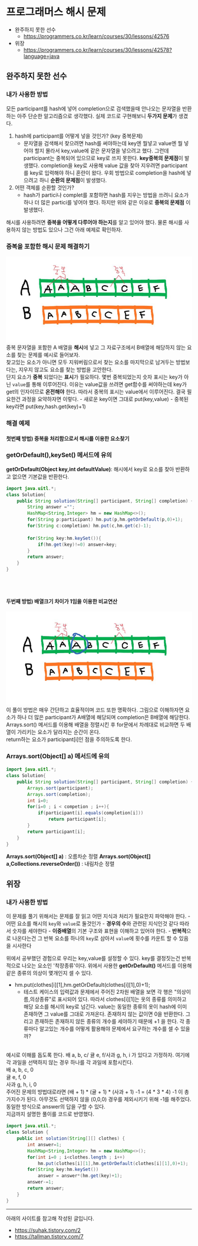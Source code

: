 # 프로그래머스 해시 문제 
- 완주하지 못한 선수
    - https://programmers.co.kr/learn/courses/30/lessons/42576
- 위장
    - https://programmers.co.kr/learn/courses/30/lessons/42578?language=java

## 완주하지 못한 선수
### 내가 사용한 방법
모든 participant를 hash에 넣어 completion으로 검색했을때 안나오는 문자열을 반환하는 아주 단순한 알고리즘으로 생각했다. 실제 코드로 구현해보니 **두가지 문제**가 생겼다.
1. hash에 participant를 어떻게 넣을 것인가? (key 중복문제)
    - 문자열을 검색해서 찾으려면 hash를 써야하는데 key엔 뭘넣고 value엔 뭘 넣어야 할지 몰라서 key,value에 같은 문자열을 넣으려고 했다. 그런데 participant는 중복되어 있으므로 key로 쓰지 못한다. **key중복의 문제점**이 발생했다. completion을 key로 사용해 value 값을 찾아 지우려면 participant를 key로 입력해야 하니 혼란이 왔다. 우회 방법으로 completion을 hash에 넣으려고 하니 **순환의 문제점**이 발생했다.
2. 어떤 객체를 순환할 것인가?
    - hash가 partici나 complet를 포함하면 hash를 지우는 방법을 쓰려니 요소가 하나 더 많은 partici를 넣어야 했다. 하지만 위와 같은 이유로 **중복의 문제점** 이 발생했다.

해시를 사용하려면 **중복을 어떻게 다루어야 하는지**를 알고 있어야 했다. 물론 해시를 사용하지 않는 방법도 있으나 그건 아래 예제로 확인하자.

### 중복을 포함한 해시 문제 해결하기
![img load fail](./imgs/sameArrays.JPG)
중복 문자열을 포함한 A 배열을 **해시**에 넣고 그 자료구조에서 B배열에 해당하지 않는 요소를 찾는 문제를 예시로 들어보자.<br> 찾고있는 요소가 아니면 모두 지워버림으로서 찾는 요소를 마지막으로 남겨두는 방법보다는, 지우지 않고도 요소를 찾는 방법을 고안한다.<br> 단지 요소가 **중복** 되었다는 **표시**가 필요하다. 몇번 중복되었는지 숫자 표시는 key가 아닌 <code>value</code>를 통해 이루어진다. 이유는 value값을 쓰려면 get함수를 써야하는데 key가 get의 인자이므로 **온전해야** 한다. 따라서 중복의 표시는 value에서 이루어진다. 결국 필요한건 과정을 요약하자면 이렇다.
    - 새로운 key이면 그대로 put(key,value)
    - 중복된 key라면 put(key,hash.get(key)+1)

### 해결 예제
#### 첫번째 방법) 중복을 처리함으로서 해시를 이용한 요소찾기
### getOrDefault(),keySet() 메서드에 유의

 **getOrDefault(Object key,int defaultValue)**: 해시에서 key로 요소를 찾아 반환하고 없으면 기본값을 반환한다.
 
```java
import java.uitl.*;
class Solution{
    public String solution(String[] participant, String[] completion) {
        String answer ="";
        HashMap<String,Integer> hm = new HashMap<>();
        for(String p:participant) hm.put(p,hm.getOrDefault(p,0)+1);
        for(String c:completion) hm.put(c,hm.get(c)-1);

        for(String key:hm.keySet()){
            if(hm.get(key)!=0) answer=key;
        }
        return answer;
    }
}
```

<br><br>
#### 두번째 방법) 배열크기 차이가 1임을 이용한 비교연산
![img load fail](./imgs/sameArrays2.JPG)
이 풀이 방법은 매우 간단하고 효율적이며 코드 또한 명확하다. 그림으로 이해하자면 요소가 하나 더 많은 participant가 A배열에 해당되며 completion은 B배열에 해당한다. Arrays.sort() 메서드를 이용해 배열을 정렬시킨 후 for문에서 차례대로 비교하면 두 배열이 가리키는 요소가 달라지는 순간이 온다. <br>
return하는 요소가 participant[i]인 점을 주의하도록 한다.
### Arrays.sort(Object[] a) 메서드에 유의
```java
import java.uitl.*;
class Solution{
    public String solution(String[] participant, String[] completion) {
        Arrays.sort(participant);
        Arrays.sort(completion);
        int i=0;
        for(i=0 ; i	< competion ; i++){
            if(participant[i].equals(completion[i]))
                return participant[i];
        }
        return participant[i];
    }
}
```

**Arrays.sort(Object[] a)** : 오름차순 정렬
**Arrays.sort(Object[] a,Collections.reverseOrder())** : 내림차순 정렬


## 위장
### 내가 사용한 방법
이 문제를 풀기 위해서는 문제를 잘 읽고 어떤 지식과 처리가 필요한지 파악해야 한다.
    - 어떤 요소를 해시의 <code>key</code>와 <code>value</code>로 둘것인가
    - **경우의 수**와 관련된 지식인것 같다 따라서 숫자를 세야한다
    - **이중배열**의 기본 구조와 표현을 이해하고 있어야 한다.
    - **반복적**으로 나온다는건 그 반복 요소를 하나의 <code>key</code>로 삼아서 <code>value</code>에 횟수를 카운트 할 수 있음을 시사한다

위에서 공부했던 경험으로 우리는 key,value를 설정할 수 있다. key를 결정짓는건 반복적으로 나오는 요소인 '착장종류'이다. 위에서 사용한 **getOrDefault()** 메서드를 이용해 같은 종류의 의상이 몇개인지 셀 수 있다. <br>
- hm.put(clothes[i][1],hm.getOrDefault(clothes[i][1],0)+1);
    - 테스트 케이스의 입력값과 문제에서 주어진 2차원 배열을 보면 각 행은 "의상이름,의상종류"로 표시되어 있다. 따라서 clothes[i][1]는 옷의 종류를 의미하고 해당 요소를 해시의 key로 넘긴다. value는 동일한 종류의 옷이 hash에 이미 존재하면 그 value를 그대로 가져온다. 존재하지 않는 값이면 0을 반환한다. 그리고 존재하든 존재하지 않든 종류의 개수를 세야하기 때문에 +1 을 한다. 
각 종류마다 알고있는 개수를 어떻게 활용해야 문제에서 요구하는 개수를 셀 수 있을까?<br><br>

예시로 이해를 돕도록 한다. 배 a, b, c/ 귤 e, f/사과 g, h, i 가 있다고 가정하자. 여기에 각 과일을 선택하지 않는 경우 하나를 각 과일에 포함시킨다.<br>
배 a, b, c, 0 <br>
귤 e, f, 0 <br>
사과 g, h, i, 0 <br> 
주어진 문제의 방법대로라면 (배 + 1) * (귤 + 1) * (사과 + 1) -1 = (4 * 3 * 4) -1 이 총 가지수가 된다. 아무것도 선택하지 않을 (0,0,0) 경우를 제외시키기 위해 -1를 해주었다. 동일한 방식으로 answer의 답을 구할 수 있다. <br>
지금까지 설명한 풀이를 코드로 반영했다. 

```java
import java.util.*;
class Solution {
    public int solution(String[][] clothes) {
        int answer=1;
        HashMap<String,Integer> hm = new HashMap<>();
        for(int i=0 ; i<clothes.length ; i++)
            hm.put(clothes[i][1],hm.getOrDefault(clothes[i][1],0)+1);
        for(String key:hm.keySet())
            answer = answer*(hm.get(key)+1);
        answer-=1;
        return answer;
    }
}
```


---
아래의 사이트를 참고해 작성된 글입니다.
- https://suhak.tistory.com/2
- https://tallman.tistory.com/7